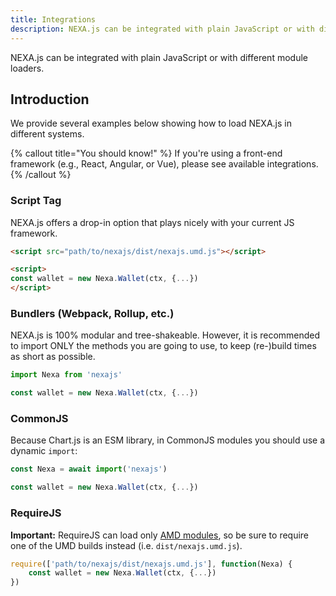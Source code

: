 ```yaml
---
title: Integrations
description: NEXA.js can be integrated with plain JavaScript or with different module loaders.
---
```


NEXA.js can be integrated with plain JavaScript or with different module loaders.


## Introduction

We provide several examples below showing how to load NEXA.js in different systems.

{% callout title="You should know!" %}
If you're using a front-end framework (e.g., React, Angular, or Vue), please see available integrations.
{% /callout %}

### Script Tag

NEXA.js offers a drop-in option that plays nicely with your current JS framework.

```html
<script src="path/to/nexajs/dist/nexajs.umd.js"></script>

<script>
const wallet = new Nexa.Wallet(ctx, {...})
</script>
```

### Bundlers (Webpack, Rollup, etc.)

NEXA.js is 100% modular and tree-shakeable. However, it is recommended to import ONLY the methods you are going to use, to keep (re-)build times as short as possible.

```js
import Nexa from 'nexajs'

const wallet = new Nexa.Wallet(ctx, {...})
```

### CommonJS

Because Chart.js is an ESM library, in CommonJS modules you should use a dynamic `import`:

```js
const Nexa = await import('nexajs')

const wallet = new Nexa.Wallet(ctx, {...})
```

### RequireJS

__Important:__ RequireJS can load only [AMD modules](https://requirejs.org/docs/whyamd.html), so be sure to require one of the UMD builds instead (i.e. `dist/nexajs.umd.js`).

```js
require(['path/to/nexajs/dist/nexajs.umd.js'], function(Nexa) {
    const wallet = new Nexa.Wallet(ctx, {...})
})
```
